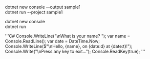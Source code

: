 dotnet new console --output sample1   
dotnet run --project sample1   

dotnet new console   
dotnet run   

'''C#
            Console.WriteLine("\nWhat is your name? ");
            var name = Console.ReadLine();
            var date = DateTime.Now;
            Console.WriteLine($"\nHello, {name}, on {date:d} at {date:t}!");
            Console.Write("\nPress any key to exit...");
            Console.ReadKey(true);
'''
